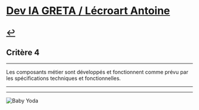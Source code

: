 
# [Dev IA GRETA / Lécroart Antoine](https://github.com/Dev-IA-2024/antoine.lecroart)

[↩️](..)
---

## Critère 4

---

Les composants métier sont développés et fonctionnent comme prévu par les spécifications techniques et fonctionnelles.

---
---
![Baby Yoda](https://images3.alphacoders.com/110/1108129.jpg)
